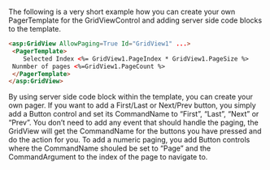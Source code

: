 
The following is a very short example how you can create your own PagerTemplate
for the GridViewControl and adding server side code blocks to the template.


```html
<asp:GridView AllowPaging=True Id="GridView1" ...>
 <PagerTemplate>
    Selected Index <%= GridView1.PageIndex * GridView1.PageSize %>
 Nunmber of pages <%=GridView1.PageCount %>
 </PagerTemplate>
</asp:GridView>
```


By using server side code block within the template, you can create your own pager. If you want to add a First/Last or Next/Prev button, you simply add a Button control  and set its CommandName to “First”, “Last”, “Next” or “Prev”. You don’t need to add any event that should handle the paging, the GridView will get the CommandName for  the buttons you have pressed and do the action for you. To add a numeric paging, you add Button controls where the CommandName shouled be set to “Page” and the  CommandArgument to the index of the page to navigate to.
<!--stackedit_data:
eyJoaXN0b3J5IjpbLTIwNjY2NTU0NzUsLTkzODUxNjIzOCwtMz
MyNDU1MzYzXX0=
-->